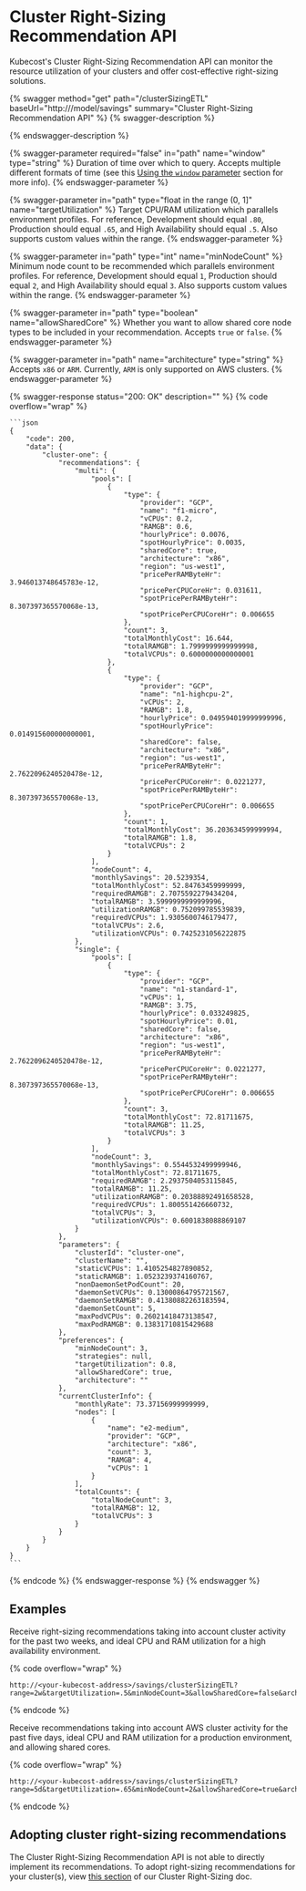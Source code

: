 # Cluster Right-Sizing Recommendation API

Kubecost's Cluster Right-Sizing Recommendation API can monitor the resource utilization of your clusters and offer cost-effective right-sizing solutions.

{% swagger method="get" path="/clusterSizingETL" baseUrl="http://<your-kubecost-address>/model/savings" summary="Cluster Right-Sizing Recommendation API" %}
{% swagger-description %}

{% endswagger-description %}

{% swagger-parameter required="false" in="path" name="window" type="string" %}
Duration of time over which to query. Accepts multiple different formats of time (see this [Using the `window` parameter](/apis/apis-overview.md#using-the-window-parameter) section for more info).
{% endswagger-parameter %}

{% swagger-parameter in="path" type="float in the range (0, 1]" name="targetUtilization" %}
Target CPU/RAM utilization which parallels environment profiles. For reference, Development should equal `.80`, Production should equal `.65`, and High Availability should equal `.5`. Also supports custom values within the range.
{% endswagger-parameter %}

{% swagger-parameter in="path" type="int" name="minNodeCount" %}
Minimum node count to be recommended which parallels environment profiles. For reference, Development should equal `1`, Production should equal `2`, and High Availability should equal `3`. Also supports custom values within the range.
{% endswagger-parameter %}

{% swagger-parameter in="path" type="boolean" name="allowSharedCore" %}
Whether you want to allow shared core node types to be included in your recommendation. Accepts `true` or `false`.
{% endswagger-parameter %}

{% swagger-parameter in="path" name="architecture" type="string" %}
Accepts `x86` or `ARM`. Currently, `ARM` is only supported on AWS clusters.
{% endswagger-parameter %}

{% swagger-response status="200: OK" description="" %}
{% code overflow="wrap" %}

````
```json
{
    "code": 200,
    "data": {
        "cluster-one": {
            "recommendations": {
                "multi": {
                    "pools": [
                        {
                            "type": {
                                "provider": "GCP",
                                "name": "f1-micro",
                                "vCPUs": 0.2,
                                "RAMGB": 0.6,
                                "hourlyPrice": 0.0076,
                                "spotHourlyPrice": 0.0035,
                                "sharedCore": true,
                                "architecture": "x86",
                                "region": "us-west1",
                                "pricePerRAMByteHr": 3.946013748645783e-12,
                                "pricePerCPUCoreHr": 0.031611,
                                "spotPricePerRAMByteHr": 8.307397365570068e-13,
                                "spotPricePerCPUCoreHr": 0.006655
                            },
                            "count": 3,
                            "totalMonthlyCost": 16.644,
                            "totalRAMGB": 1.7999999999999998,
                            "totalVCPUs": 0.6000000000000001
                        },
                        {
                            "type": {
                                "provider": "GCP",
                                "name": "n1-highcpu-2",
                                "vCPUs": 2,
                                "RAMGB": 1.8,
                                "hourlyPrice": 0.049594019999999996,
                                "spotHourlyPrice": 0.014915600000000001,
                                "sharedCore": false,
                                "architecture": "x86",
                                "region": "us-west1",
                                "pricePerRAMByteHr": 2.7622096240520478e-12,
                                "pricePerCPUCoreHr": 0.0221277,
                                "spotPricePerRAMByteHr": 8.307397365570068e-13,
                                "spotPricePerCPUCoreHr": 0.006655
                            },
                            "count": 1,
                            "totalMonthlyCost": 36.203634599999994,
                            "totalRAMGB": 1.8,
                            "totalVCPUs": 2
                        }
                    ],
                    "nodeCount": 4,
                    "monthlySavings": 20.5239354,
                    "totalMonthlyCost": 52.84763459999999,
                    "requiredRAMGB": 2.7075592279434204,
                    "totalRAMGB": 3.5999999999999996,
                    "utilizationRAMGB": 0.752099785539839,
                    "requiredVCPUs": 1.9305600746179477,
                    "totalVCPUs": 2.6,
                    "utilizationVCPUs": 0.7425231056222875
                },
                "single": {
                    "pools": [
                        {
                            "type": {
                                "provider": "GCP",
                                "name": "n1-standard-1",
                                "vCPUs": 1,
                                "RAMGB": 3.75,
                                "hourlyPrice": 0.033249825,
                                "spotHourlyPrice": 0.01,
                                "sharedCore": false,
                                "architecture": "x86",
                                "region": "us-west1",
                                "pricePerRAMByteHr": 2.7622096240520478e-12,
                                "pricePerCPUCoreHr": 0.0221277,
                                "spotPricePerRAMByteHr": 8.307397365570068e-13,
                                "spotPricePerCPUCoreHr": 0.006655
                            },
                            "count": 3,
                            "totalMonthlyCost": 72.81711675,
                            "totalRAMGB": 11.25,
                            "totalVCPUs": 3
                        }
                    ],
                    "nodeCount": 3,
                    "monthlySavings": 0.5544532499999946,
                    "totalMonthlyCost": 72.81711675,
                    "requiredRAMGB": 2.2937504053115845,
                    "totalRAMGB": 11.25,
                    "utilizationRAMGB": 0.20388892491658528,
                    "requiredVCPUs": 1.800551426660732,
                    "totalVCPUs": 3,
                    "utilizationVCPUs": 0.6001838088869107
                }
            },
            "parameters": {
                "clusterId": "cluster-one",
                "clusterName": "",
                "staticVCPUs": 1.4105254827890852,
                "staticRAMGB": 1.0523239374160767,
                "nonDaemonSetPodCount": 20,
                "daemonSetVCPUs": 0.13000864795721567,
                "daemonSetRAMGB": 0.41380882263183594,
                "daemonSetCount": 5,
                "maxPodVCPUs": 0.26021418473138547,
                "maxPodRAMGB": 0.13831710815429688
            },
            "preferences": {
                "minNodeCount": 3,
                "strategies": null,
                "targetUtilization": 0.8,
                "allowSharedCore": true,
                "architecture": ""
            },
            "currentClusterInfo": {
                "monthlyRate": 73.37156999999999,
                "nodes": [
                    {
                        "name": "e2-medium",
                        "provider": "GCP",
                        "architecture": "x86",
                        "count": 3,
                        "RAMGB": 4,
                        "vCPUs": 1
                    }
                ],
                "totalCounts": {
                    "totalNodeCount": 3,
                    "totalRAMGB": 12,
                    "totalVCPUs": 3
                }
            }
        }
    }
}
```
````

{% endcode %}
{% endswagger-response %}
{% endswagger %}

## Examples

Receive right-sizing recommendations taking into account cluster activity for the past two weeks, and ideal CPU and RAM utilization for a high availability environment.

{% code overflow="wrap" %}

```http
http://<your-kubecost-address>/savings/clusterSizingETL?range=2w&targetUtilization=.5&minNodeCount=3&allowSharedCore=false&architecture=x86
```

{% endcode %}

Receive recommendations taking into account AWS cluster activity for the past five days, ideal CPU and RAM utilization for a production environment, and allowing shared cores.

{% code overflow="wrap" %}

```http
http://<your-kubecost-address>/savings/clusterSizingETL?range=5d&targetUtilization=.65&minNodeCount=2&allowSharedCore=true&architecture=ARM
```

{% endcode %}

## Adopting cluster right-sizing recommendations

The Cluster Right-Sizing Recommendation API is not able to directly implement its recommendations. To adopt right-sizing recommendations for your cluster(s), view [this section](cluster-right-sizing-recommendation-api.md#cluster-right-sizing-recommendation-api) of our Cluster Right-Sizing doc.
